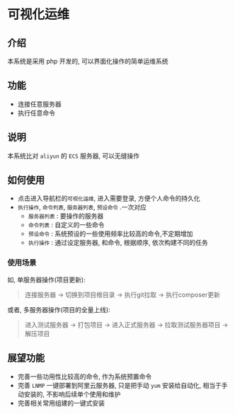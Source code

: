 # 可视化运维

## 介绍
本系统是采用 php 开发的, 可以界面化操作的简单运维系统

## 功能
- 连接任意服务器
- 执行任意命令

## 说明
本系统比对 `aliyun` 的 `ECS` 服务器, 可以无缝操作

## 如何使用
- 点击进入导航栏的`可视化运维`, 进入需要登录, 方便个人命令的持久化
- `执行操作`, `命令列表`, `服务器列表`, `预设命令` .一次对应
    - `服务器列表` : 要操作的服务器
    - `命令列表` : 自定义的一些命令
    - `预设命令` : 系统预设的一些使用频率比较高的命令,不定期增加
    - `执行操作` : 通过设定服务器, 和命令, 根据顺序, 依次构建不同的任务

### 使用场景
如, 单服务器操作(项目更新):
> 连接服务器 -> 切换到项目根目录 -> 执行git拉取 -> 执行composer更新

或者, 多服务器操作(项目的全量上线):
> 进入测试服务器 -> 打包项目 -> 进入正式服务器 -> 拉取测试服务器项目 -> 解压项目

## 展望功能
- 完善一些功用性比较高的命令, 作为系统预置命令
- 完善 `LNMP` 一键部署到阿里云服务器, 只是把手动 `yum` 安装给自动化, 相当于手动安装的, 不影响后续单个使用和维护
- 完善相关常用组建的一键式安装